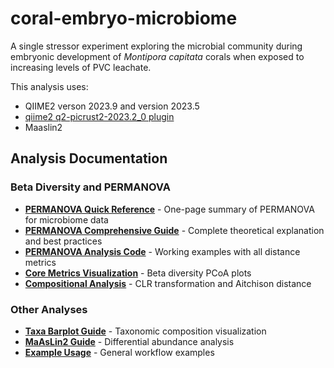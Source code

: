 # coral-embryo-microbiome

A single stressor experiment exploring the microbial community during embryonic development of *Montipora capitata* corals when exposed to increasing levels of PVC leachate.

This analysis uses:
- QIIME2 verson 2023.9 and version 2023.5
- [qiime2 q2-picrust2-2023.2_0 plugin](https://github.com/picrust/q2-picrust2)
- Maaslin2

## Analysis Documentation

### Beta Diversity and PERMANOVA
- **[PERMANOVA Quick Reference](code/PERMANOVA_QuickRef.md)** - One-page summary of PERMANOVA for microbiome data
- **[PERMANOVA Comprehensive Guide](code/PERMANOVA_README.md)** - Complete theoretical explanation and best practices
- **[PERMANOVA Analysis Code](code/permanova_analysis.qmd)** - Working examples with all distance metrics
- **[Core Metrics Visualization](code/core_metrics_viz.qmd)** - Beta diversity PCoA plots
- **[Compositional Analysis](code/compositional_analysis.qmd)** - CLR transformation and Aitchison distance

### Other Analyses
- **[Taxa Barplot Guide](code/README_taxa_barplot.md)** - Taxonomic composition visualization
- **[MaAsLin2 Guide](code/MAASLIN2_README.md)** - Differential abundance analysis
- **[Example Usage](code/EXAMPLE_usage.md)** - General workflow examples
